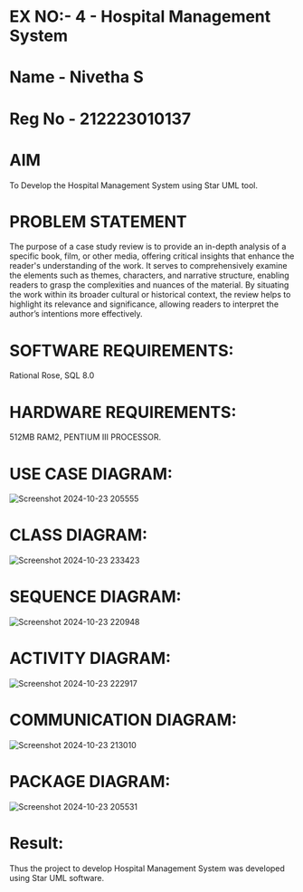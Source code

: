 # EX NO:- 4  -  Hospital Management System
# Name - Nivetha S
# Reg No - 212223010137
# AIM
To Develop the Hospital Management System using Star UML tool.
# PROBLEM STATEMENT
The purpose of a case study review is to provide an in-depth analysis of a specific book, film, or other media, offering critical insights that enhance the reader's understanding of the work. It serves to comprehensively examine the elements such as themes, characters, and narrative structure, enabling readers to grasp the complexities and nuances of the material. By situating the work within its broader cultural or historical context, the review helps to highlight its relevance and significance, allowing readers to interpret the author’s intentions more effectively. 
 
# SOFTWARE REQUIREMENTS:
Rational Rose,
SQL 8.0
# HARDWARE REQUIREMENTS:
512MB RAM2, PENTIUM III PROCESSOR.

# USE CASE DIAGRAM:

![Screenshot 2024-10-23 205555](https://github.com/user-attachments/assets/7dd0c0ef-7efe-48a1-8f33-2f96c2abdd6f)

# CLASS DIAGRAM:

![Screenshot 2024-10-23 233423](https://github.com/user-attachments/assets/f1804a7d-f8cf-499a-a077-6903e7c9b08d)

# SEQUENCE DIAGRAM:

![Screenshot 2024-10-23 220948](https://github.com/user-attachments/assets/905e93b8-31e4-4812-8e62-0c6001b7b1e4)

# ACTIVITY DIAGRAM:

![Screenshot 2024-10-23 222917](https://github.com/user-attachments/assets/675d3c6b-d37e-4ddd-a440-d20d76b4aba6)

# COMMUNICATION DIAGRAM:

![Screenshot 2024-10-23 213010](https://github.com/user-attachments/assets/b6a2f123-54fd-4eaf-b351-8d1dcead0645)

# PACKAGE DIAGRAM: 

![Screenshot 2024-10-23 205531](https://github.com/user-attachments/assets/353b79c4-b32c-4064-b311-1e6eb3d37a8d)

# Result:
 
Thus the project to develop Hospital Management System was developed using Star UML software.
